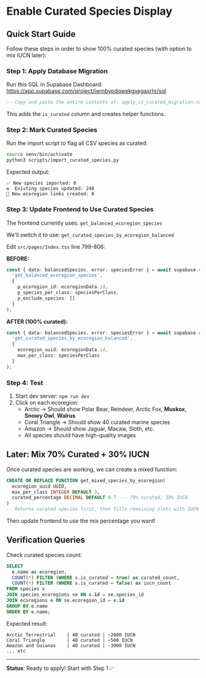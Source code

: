 # Enable Curated Species Display

## Quick Start Guide

Follow these steps in order to show 100% curated species (with option to mix IUCN later):

### Step 1: Apply Database Migration

Run this SQL in Supabase Dashboard: https://app.supabase.com/project/iwmbvpdqwekgxegaxrhr/sql

```sql
-- Copy and paste the entire contents of: apply_is_curated_migration.sql
```

This adds the `is_curated` column and creates helper functions.

### Step 2: Mark Curated Species

Run the import script to flag all CSV species as curated:

```bash
source venv/bin/activate
python3 scripts/import_curated_species.py
```

Expected output:
```
✅ New species imported: 0
♻️  Existing species updated: 240
🔗 New ecoregion links created: 0
```

### Step 3: Update Frontend to Use Curated Species

The frontend currently uses: `get_balanced_ecoregion_species`

We'll switch it to use: `get_curated_species_by_ecoregion_balanced`

Edit `src/pages/Index.tsx` line 799-806:

**BEFORE:**
```typescript
const { data: balancedSpecies, error: speciesError } = await supabase.rpc(
  'get_balanced_ecoregion_species',
  {
    p_ecoregion_id: ecoregionData.id,
    p_species_per_class: speciesPerClass,
    p_exclude_species: []
  }
);
```

**AFTER (100% curated):**
```typescript
const { data: balancedSpecies, error: speciesError } = await supabase.rpc(
  'get_curated_species_by_ecoregion_balanced',
  {
    ecoregion_uuid: ecoregionData.id,
    max_per_class: speciesPerClass
  }
);
```

### Step 4: Test

1. Start dev server: `npm run dev`
2. Click on each ecoregion:
   - Arctic → Should show Polar Bear, Reindeer, Arctic Fox, **Muskox**, **Snowy Owl**, **Walrus**
   - Coral Triangle → Should show 40 curated marine species
   - Amazon → Should show Jaguar, Macaw, Sloth, etc.
   - All species should have high-quality images

## Later: Mix 70% Curated + 30% IUCN

Once curated species are working, we can create a mixed function:

```sql
CREATE OR REPLACE FUNCTION get_mixed_species_by_ecoregion(
  ecoregion_uuid UUID,
  max_per_class INTEGER DEFAULT 3,
  curated_percentage DECIMAL DEFAULT 0.7  -- 70% curated, 30% IUCN
)
-- Returns curated species first, then fills remaining slots with IUCN species
```

Then update frontend to use the mix percentage you want!

## Verification Queries

Check curated species count:
```sql
SELECT
  e.name as ecoregion,
  COUNT(*) FILTER (WHERE s.is_curated = true) as curated_count,
  COUNT(*) FILTER (WHERE s.is_curated = false) as iucn_count
FROM species s
JOIN species_ecoregions se ON s.id = se.species_id
JOIN ecoregions e ON se.ecoregion_id = e.id
GROUP BY e.name
ORDER BY e.name;
```

Expected result:
```
Arctic Terrestrial    | 40 curated | ~2000 IUCN
Coral Triangle        | 40 curated | ~500 IUCN
Amazon and Guianas    | 40 curated | ~3000 IUCN
... etc
```

---

**Status**: Ready to apply! Start with Step 1 ✅
